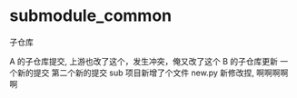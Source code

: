 # submodule_common
子仓库

A 的子仓库提交, 上游也改了这个，发生冲突，俺又改了这个
B 的子仓库更新
一个新的提交
第二个新的提交
sub 项目新增了个文件 new.py
新修改捏, 啊啊啊啊啊